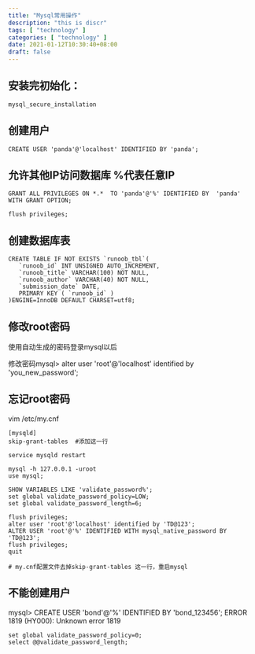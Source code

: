 ```yaml
---
title: "Mysql常用操作"
description: "this is discr"
tags: [ "technology" ]
categories: [ "technology" ]
date: 2021-01-12T10:30:40+08:00
draft: false
---
```


## 安装完初始化：

```
mysql_secure_installation
```

## 创建用户

```
CREATE USER 'panda'@'localhost' IDENTIFIED BY 'panda';
```

## 允许其他IP访问数据库 %代表任意IP 

```
GRANT ALL PRIVILEGES ON *.*  TO 'panda'@'%' IDENTIFIED BY  'panda' WITH GRANT OPTION;

flush privileges;
```

## 创建数据库表

```
CREATE TABLE IF NOT EXISTS `runoob_tbl`(
   `runoob_id` INT UNSIGNED AUTO_INCREMENT,
   `runoob_title` VARCHAR(100) NOT NULL,
   `runoob_author` VARCHAR(40) NOT NULL,
   `submission_date` DATE,
   PRIMARY KEY ( `runoob_id` )
)ENGINE=InnoDB DEFAULT CHARSET=utf8;
```



## 修改root密码

使用自动生成的密码登录mysql以后

修改密码mysql>  alter user 'root'@'localhost' identified by 'you_new_password';



## 忘记root密码

vim /etc/my.cnf

```
[mysqld]
skip-grant-tables  #添加这一行
```

```
service mysqld restart
```

```
mysql -h 127.0.0.1 -uroot
use mysql;

SHOW VARIABLES LIKE 'validate_password%'; 
set global validate_password_policy=LOW;
set global validate_password_length=6;

flush privileges;
alter user 'root'@'localhost' identified by 'TD@123';
ALTER USER 'root'@'%' IDENTIFIED WITH mysql_native_password BY 'TD@123';
flush privileges;
quit
```

```
# my.cnf配置文件去掉skip-grant-tables 这一行，重启mysql
```



## 不能创建用户

mysql> CREATE USER 'bond'@'%' IDENTIFIED BY 'bond_123456';
ERROR 1819 (HY000): Unknown error 1819

```
set global validate_password_policy=0;
select @@validate_password_length;
```

